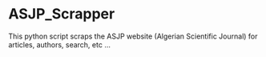 # ASJP_Scrapper

This python script scraps the ASJP website (Algerian Scientific Journal) for articles, authors, search, etc ...
